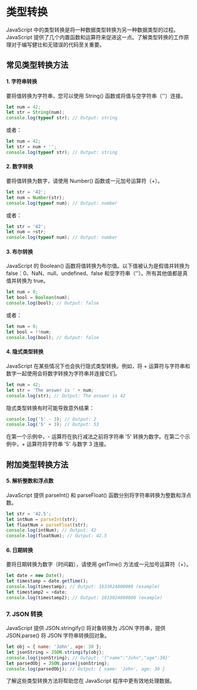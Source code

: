 # 类型转换

JavaScript 中的类型转换是将一种数据类型转换为另一种数据类型的过程。JavaScript 提供了几个内置函数和运算符来促进这一点。了解类型转换的工作原理对于编写健壮和无错误的代码至关重要。

## 常见类型转换方法

#### 1. 字符串转换

要将值转换为字符串，您可以使用 String() 函数或将值与空字符串（''）连接。

```javascript
let num = 42;
let str = String(num);
console.log(typeof str); // Output: string
```

或者：

```javascript
let num = 42;
let str = num + '';
console.log(typeof str); // Output: string
```

#### 2. 数字转换

要将值转换为数字，请使用 Number() 函数或一元加号运算符（+）。

```javascript
let str = '42';
let num = Number(str);
console.log(typeof num); // Output: number
```

或者：

```javascript
let str = '42';
let num = +str;
console.log(typeof num); // Output: number
```

#### 3. 布尔转换

JavaScript 的 Boolean() 函数将值转换为布尔值。以下值被认为是假值并转换为 false：0、NaN、null、undefined、false 和空字符串（''）。所有其他值都是真值并转换为 true。

```javascript
let num = 0;
let bool = Boolean(num);
console.log(bool); // Output: false
```

或者：

```javascript
let num = 0;
let bool = !!num;
console.log(bool); // Output: false
```

#### 4. 隐式类型转换

JavaScript 在某些情况下也会执行隐式类型转换。例如，将 + 运算符与字符串和数字一起使用会将数字转换为字符串并连接它们。

```javascript
let num = 42;
let str = 'The answer is ' + num;
console.log(str); // Output: The answer is 42
```

隐式类型转换有时可能导致意外结果：

```javascript
console.log('5' - 3); // Output: 2
console.log('5' + 3); // Output: 53
```

在第一个示例中，- 运算符在执行减法之前将字符串 '5' 转换为数字。在第二个示例中，+ 运算符将字符串 '5' 与数字 3 连接。

## 附加类型转换方法

#### 5. 解析整数和浮点数

JavaScript 提供 parseInt() 和 parseFloat() 函数分别将字符串转换为整数和浮点数。

```javascript
let str = '42.5';
let intNum = parseInt(str);
let floatNum = parseFloat(str);
console.log(intNum); // Output: 42
console.log(floatNum); // Output: 42.5
```

#### 6. 日期转换

要将日期转换为数字（时间戳），请使用 getTime() 方法或一元加号运算符（+）。

```javascript
let date = new Date();
let timestamp = date.getTime();
console.log(timestamp); // Output: 1633024800000 (example)
let timestamp2 = +date;
console.log(timestamp2); // Output: 1633024800000 (example)
```

### 7. JSON 转换

JavaScript 提供 JSON.stringify() 将对象转换为 JSON 字符串，提供 JSON.parse() 将 JSON 字符串转换回对象。

```javascript
let obj = { name: 'John', age: 30 };
let jsonString = JSON.stringify(obj);
console.log(jsonString); // Output: '{"name":"John","age":30}'
let parsedObj = JSON.parse(jsonString);
console.log(parsedObj); // Output: { name: 'John', age: 30 }
```

了解这些类型转换方法将帮助您在 JavaScript 程序中更有效地处理数据。

